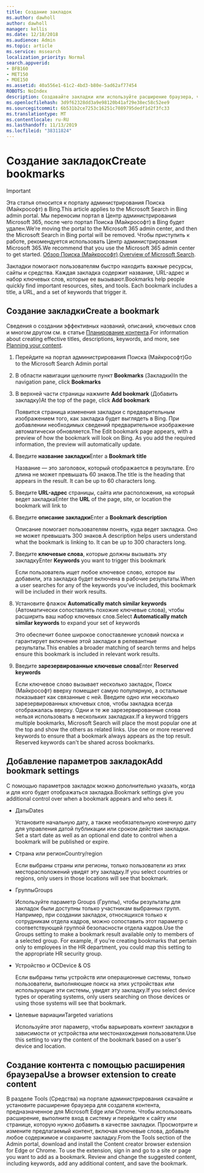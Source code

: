 ```yaml
---
title: Создание закладок
ms.author: dawholl
author: dawholl
manager: kellis
ms.date: 12/18/2018
ms.audience: Admin
ms.topic: article
ms.service: mssearch
localization_priority: Normal
search.appverid:
- BFB160
- MET150
- MOE150
ms.assetid: 40a556e1-61c2-4bd3-b80e-5ad62af77454
ROBOTS: NoIndex
description: Создавайте закладки или используйте расширение браузера, чтобы добавлять их в результаты Поиска (Майкрософт), связанные с работой
ms.openlocfilehash: 3d9f62328dd3a9e98120b41af29e38ec58c52ee9
ms.sourcegitcommit: 6b531b2ce7253c16251c7089795dedf1d2f3fc33
ms.translationtype: MT
ms.contentlocale: ru-RU
ms.lasthandoff: 11/13/2019
ms.locfileid: "38311824"
---
```

# <a name="create-bookmarks"></a><span data-ttu-id="803db-103">Создание закладок</span><span class="sxs-lookup"><span data-stu-id="803db-103">Create bookmarks</span></span>

> [!IMPORTANT]
> <span data-ttu-id="803db-104">Эта статья относится к порталу администрирования Поиска (Майкрософт) в Bing.</span><span class="sxs-lookup"><span data-stu-id="803db-104">This article applies to the Microsoft Search in Bing admin portal.</span></span> <span data-ttu-id="803db-105">Мы переносим портал в Центр администрирования Microsoft 365, после чего портал Поиска (Майкрософт) в Bing будет удален.</span><span class="sxs-lookup"><span data-stu-id="803db-105">We’re moving the portal to the Microsoft 365 admin center, and then the Microsoft Search in Bing portal will be removed.</span></span> <span data-ttu-id="803db-106">Чтобы приступить к работе, рекомендуется использовать Центр администрирования Microsoft 365.</span><span class="sxs-lookup"><span data-stu-id="803db-106">We recommend that you use the Microsoft 365 admin center to get started.</span></span> <span data-ttu-id="803db-107">[Обзор Поиска (Майкрософт)](overview-microsoft-search.md).</span><span class="sxs-lookup"><span data-stu-id="803db-107">[Overview of Microsoft Search](overview-microsoft-search.md).</span></span>
    
<span data-ttu-id="803db-p102">Закладки помогают пользователям быстро находить важные ресурсы, сайты и средства. Каждая закладка содержит название, URL-адрес и набор ключевых слов, которые ее вызывают.</span><span class="sxs-lookup"><span data-stu-id="803db-p102">Bookmarks help people quickly find important resources, sites, and tools. Each bookmark includes a title, a URL, and a set of keywords that trigger it.</span></span>
  
## <a name="create-a-bookmark"></a><span data-ttu-id="803db-110">Создание закладки</span><span class="sxs-lookup"><span data-stu-id="803db-110">Create a bookmark</span></span>

<span data-ttu-id="803db-111">Сведения о создании эффективных названий, описаний, ключевых слов и многом другом см. в статье [Планирование контента](plan-your-content.md).</span><span class="sxs-lookup"><span data-stu-id="803db-111">For information about creating effective titles, descriptions, keywords, and more, see [Planning your content](plan-your-content.md).</span></span>
  
1. <span data-ttu-id="803db-112">Перейдите на портал администрирования Поиска (Майкрософт)</span><span class="sxs-lookup"><span data-stu-id="803db-112">Go to the Microsoft Search Admin portal</span></span>
    
2. <span data-ttu-id="803db-113">В области навигации щелкните пункт **Bookmarks** (Закладки)</span><span class="sxs-lookup"><span data-stu-id="803db-113">In the navigation pane, click **Bookmarks**</span></span>
    
3. <span data-ttu-id="803db-114">В верхней части страницы нажмите **Add bookmark** (Добавить закладку)</span><span class="sxs-lookup"><span data-stu-id="803db-114">At the top of the page, click **Add bookmark**</span></span>
    
    <span data-ttu-id="803db-p103">Появится страница изменения закладки с предварительным изображением того, как закладка будет выглядеть в Bing. При добавлении необходимых сведений предварительное изображение автоматически обновляется.</span><span class="sxs-lookup"><span data-stu-id="803db-p103">The Edit bookmark page appears, with a preview of how the bookmark will look on Bing. As you add the required information, the preview will automatically update.</span></span>
    
4. <span data-ttu-id="803db-117">Введите **название закладки**</span><span class="sxs-lookup"><span data-stu-id="803db-117">Enter a **Bookmark title**</span></span>
    
    <span data-ttu-id="803db-p104">Название — это заголовок, который отображается в результате. Его длина не может превышать 60 знаков.</span><span class="sxs-lookup"><span data-stu-id="803db-p104">The title is the heading that appears in the result. It can be up to 60 characters long.</span></span>
    
5. <span data-ttu-id="803db-120">Введите **URL-адрес** страницы, сайта или расположения, на который ведет закладка</span><span class="sxs-lookup"><span data-stu-id="803db-120">Enter the **URL** of the page, site, or location the bookmark will link to</span></span> 
    
6. <span data-ttu-id="803db-121">Введите **описание закладки**</span><span class="sxs-lookup"><span data-stu-id="803db-121">Enter a **Bookmark description**</span></span>
    
    <span data-ttu-id="803db-p105">Описание помогает пользователям понять, куда ведет закладка. Оно не может превышать 300 знаков.</span><span class="sxs-lookup"><span data-stu-id="803db-p105">A description helps users understand what the bookmark is linking to. It can be up to 300 characters long.</span></span>
    
7. <span data-ttu-id="803db-124">Введите **ключевые слова**, которые должны вызывать эту закладку</span><span class="sxs-lookup"><span data-stu-id="803db-124">Enter **Keywords** you want to trigger this bookmark</span></span> 
    
    <span data-ttu-id="803db-125">Если пользователь ищет любое ключевое слово, которое вы добавили, эта закладка будет включена в рабочие результаты.</span><span class="sxs-lookup"><span data-stu-id="803db-125">When a user searches for any of the keywords you've included, this bookmark will be included in their work results.</span></span>
    
8. <span data-ttu-id="803db-126">Установите флажок **Automatically match similar keywords** (Автоматически сопоставлять похожие ключевые слова), чтобы расширить ваш набор ключевых слов.</span><span class="sxs-lookup"><span data-stu-id="803db-126">Select **Automatically match similar keywords** to expand your set of keywords</span></span> 
    
    <span data-ttu-id="803db-127">Это обеспечит более широкое сопоставление условий поиска и гарантирует включение этой закладки в релевантные результаты.</span><span class="sxs-lookup"><span data-stu-id="803db-127">This enables a broader matching of search terms and helps ensure this bookmark is included in relevant work results.</span></span>
    
9. <span data-ttu-id="803db-128">Введите **зарезервированные ключевые слова**</span><span class="sxs-lookup"><span data-stu-id="803db-128">Enter **Reserved keywords**</span></span>
    
    <span data-ttu-id="803db-p106">Если ключевое слово вызывает несколько закладок, Поиск (Майкрософт) вверху помещает самую популярную, а остальные показывает как связанные с ней. Введите одно или несколько зарезервированных ключевых слов, чтобы закладка всегда отображалась вверху. Одни и те же зарезервированные слова нельзя использовать в нескольких закладках.</span><span class="sxs-lookup"><span data-stu-id="803db-p106">If a keyword triggers multiple bookmarks, Microsoft Search will place the most popular one at the top and show the others as related links. Use one or more reserved keywords to ensure that a bookmark always appears as the top result. Reserved keywords can't be shared across bookmarks.</span></span>
    
## <a name="add-bookmark-settings"></a><span data-ttu-id="803db-132">Добавление параметров закладок</span><span class="sxs-lookup"><span data-stu-id="803db-132">Add bookmark settings</span></span>

<span data-ttu-id="803db-133">С помощью параметров закладок можно дополнительно указать, когда и для кого будет отображаться закладка.</span><span class="sxs-lookup"><span data-stu-id="803db-133">Bookmark settings give you additional control over when a bookmark appears and who sees it.</span></span>
  
- <span data-ttu-id="803db-134">Даты</span><span class="sxs-lookup"><span data-stu-id="803db-134">Dates</span></span>
    
    <span data-ttu-id="803db-135">Установите начальную дату, а также необязательную конечную дату для управления датой публикации или сроком действия закладки. </span><span class="sxs-lookup"><span data-stu-id="803db-135">Set a start date as well as an optional end date to control when a bookmark will be published or expire.</span></span> 
    
- <span data-ttu-id="803db-136">Страна или регион</span><span class="sxs-lookup"><span data-stu-id="803db-136">Country/region</span></span>
    
    <span data-ttu-id="803db-137">Если выбраны страны или регионы, только пользователи из этих месторасположений увидят эту закладку.</span><span class="sxs-lookup"><span data-stu-id="803db-137">If you select countries or regions, only users in those locations will see that bookmark.</span></span>
    
- <span data-ttu-id="803db-138">Группы</span><span class="sxs-lookup"><span data-stu-id="803db-138">Groups</span></span>
    
    <span data-ttu-id="803db-p107">Используйте параметр Groups (Группы), чтобы результаты для закладок были доступны только участникам выбранных групп. Например, при создании закладок, относящихся только к сотрудникам отдела кадров, можно сопоставить этот параметр с соответствующей группой безопасности отдела кадров.</span><span class="sxs-lookup"><span data-stu-id="803db-p107">Use the Groups setting to make a bookmark result available only to members of a selected group. For example, if you're creating bookmarks that pertain only to employees in the HR department, you could map this setting to the appropriate HR security group.</span></span>
    
- <span data-ttu-id="803db-141">Устройство и ОС</span><span class="sxs-lookup"><span data-stu-id="803db-141">Device &amp; OS</span></span>
    
    <span data-ttu-id="803db-142">Если выбраны типы устройств или операционные системы, только пользователи, выполняющие поиск на этих устройствах или использующие эти системы, увидят эту закладку.</span><span class="sxs-lookup"><span data-stu-id="803db-142">If you select device types or operating systems, only users searching on those devices or using those systems will see that bookmark.</span></span>
    
- <span data-ttu-id="803db-143">Целевые вариации</span><span class="sxs-lookup"><span data-stu-id="803db-143">Targeted variations</span></span>
    
    <span data-ttu-id="803db-144">Используйте этот параметр, чтобы варьировать контент закладки в зависимости от устройства или местонахождения пользователя.</span><span class="sxs-lookup"><span data-stu-id="803db-144">Use this setting to vary the content of the bookmark based on a user's device and location.</span></span>
    
## <a name="use-a-browser-extension-to-create-content"></a><span data-ttu-id="803db-145">Создание контента с помощью расширения браузера</span><span class="sxs-lookup"><span data-stu-id="803db-145">Use a browser extension to create content</span></span>

<span data-ttu-id="803db-p108">В разделе Tools (Средства) на портале администрирования скачайте и установите расширение браузера для создателя контента, предназначенное для Microsoft Edge или Chrome. Чтобы использовать расширение, выполните вход в систему и перейдите к сайту или странице, которую нужно добавить в качестве закладки. Просмотрите и измените предлагаемый контент, включая ключевые слова, добавьте любое содержимое и сохраните закладку.</span><span class="sxs-lookup"><span data-stu-id="803db-p108">From the Tools section of the Admin portal, download and install the Content creator browser extension for Edge or Chrome. To use the extension, sign in and go to a site or page you want to add as a bookmark. Review and change the suggested content, including keywords, add any additional content, and save the bookmark.</span></span>